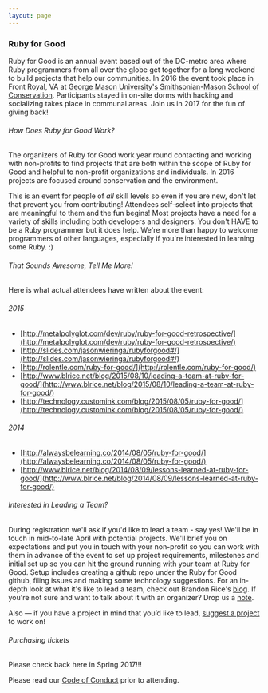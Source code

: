 ```yaml
---
layout: page
---
```

### Ruby for Good

Ruby for Good is an annual event based out of the DC-metro area where Ruby programmers from all over the globe get together for a long weekend to build projects that help our communities. In 2016 the event took place in Front Royal, VA at [George Mason University's Smithsonian-Mason School of Conservation](http://smconservation.gmu.edu/). Participants stayed in on-site dorms with hacking and socializing takes place in communal areas. Join us in 2017 for the fun of giving back!

###### How Does Ruby for Good Work?

The organizers of Ruby for Good work year round contacting and working with non-profits to find projects that are both within the scope of Ruby for Good and helpful to non-profit organizations and individuals. In 2016 projects are focused around conservation and the environment.

This is an event for people of *all* skill levels so even if you are new, don't let that prevent you from contributing! Attendees self-select into projects that are meaningful to them and the fun begins! Most projects have a need for a variety of skills including both developers and designers. You don't HAVE to be a Ruby programmer but it does help. We're more than happy to welcome programmers of other languages, especially if you're interested in learning some Ruby. :)

###### That Sounds Awesome, Tell Me More!

Here is what actual attendees have written about the event:

###### 2015
* [http://metalpolyglot.com/dev/ruby/ruby-for-good-retrospective/](http://metalpolyglot.com/dev/ruby/ruby-for-good-retrospective/)
* [http://slides.com/jasonwieringa/rubyforgood#/](http://slides.com/jasonwieringa/rubyforgood#/)
* [http://rolentle.com/ruby-for-good/](http://rolentle.com/ruby-for-good/)
* [http://www.blrice.net/blog/2015/08/10/leading-a-team-at-ruby-for-good/](http://www.blrice.net/blog/2015/08/10/leading-a-team-at-ruby-for-good/)
* [http://technology.customink.com/blog/2015/08/05/ruby-for-good/](http://technology.customink.com/blog/2015/08/05/ruby-for-good/)

###### 2014

* [http://alwaysbelearning.co/2014/08/05/ruby-for-good/](http://alwaysbelearning.co/2014/08/05/ruby-for-good/)
* [http://www.blrice.net/blog/2014/08/09/lessons-learned-at-ruby-for-good/](http://www.blrice.net/blog/2014/08/09/lessons-learned-at-ruby-for-good/)

###### Interested in Leading a Team?

During registration we'll ask if you'd like to lead a team - say yes! We'll be in touch in mid-to-late April with potential projects. We'll brief you on expectations and put you in touch with your non-profit so you can work with them in advance of the event to set up project requirements, milestones and initial set up so you can hit the ground running with your team at Ruby for Good. Setup includes creating a github repo under the Ruby for Good github, filing issues and making some technology suggestions. For an in-depth look at what it's like to lead a team, check out Brandon Rice's [blog](http://www.blrice.net/blog/2015/08/10/leading-a-team-at-ruby-for-good/). If you're not sure and want to talk about it with an organizer? Drop us a [note](mailto:info@rubyforgood.org).

Also — if you have a project in mind that you’d like to lead, [suggest a project](/submit-project.html) to work on!

###### Purchasing tickets

Please check back here in Spring 2017!!!

<!--Tickets go on sale April 4, 2016.

During registration we ask if there's anything else you'd like us to know.  You can use this section to indicate that you'd like to room with a partner or friend who is also attending.  We will be sure to accommodate this when making the room assignments

Each year we offer a limited number of scholarship tickets but are unable to provide transportation funds. Criteria for selection includes the ability to get to the DC-area on your own, a documented financial need, and a short essay. Apply for a scholarship [here](https://docs.google.com/forms/d/1M3PJepMOZcqUcIN81Ju7YEeXpQKhYWnSWnmgeZTX33w/viewform#start=openform).-->

Please read our [Code of Conduct](/coc.html) prior to attending.
